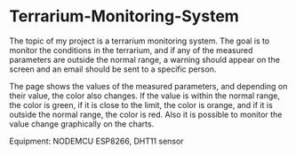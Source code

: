 # Terrarium-Monitoring-System
The topic of my project is a terrarium monitoring system. The goal is to monitor the conditions in the terrarium, and if any of the measured parameters are outside the normal range, a warning should appear on the screen and an email should be sent to a specific person.

The page shows the values of the measured parameters, and depending on their value, the color also changes. If the value is within the normal range, the color is green, if it is close to the limit, the color is orange, and if it is outside the normal range, the color is red. Also it is possible to monitor the value change graphically on the charts.

Equipment: NODEMCU ESP8266, DHT11 sensor